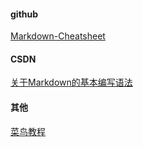 #### github
[Markdown-Cheatsheet](https://github.com/adam-p/markdown-here/wiki/Markdown-Cheatsheet#code)

#### CSDN
[关于Markdown的基本编写语法](https://blog.csdn.net/qq_31796651/article/details/80803599?utm_medium=distribute.pc_relevant.none-task-blog-2%7Edefault%7EBlogCommendFromMachineLearnPai2%7Edefault-2.control&depth_1-utm_source=distribute.pc_relevant.none-task-blog-2%7Edefault%7EBlogCommendFromMachineLearnPai2%7Edefault-2.control)

#### 其他
[菜鸟教程](https://www.runoob.com/markdown/md-tutorial.html)
